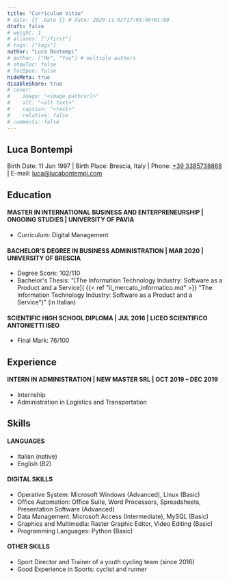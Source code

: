 ```yaml
---
title: "Curriculum Vitae"
# date: {{ .Date }} # date: 2020-11-02T17:03:46+01:00
draft: false
# weight: 1
# aliases: ["/first"]
# tags: ["tags"]
author: "Luca Bontempi"
# author: ["Me", "You"] # multiple authors
# showToc: false
# TocOpen: false
hideMeta: true
disableShare: true
# cover:
#    image: "<image path/url>"
#    alt: "<alt text>"
#    caption: "<text>"
#    relative: false
# comments: false
---
```


## Luca Bontempi
Birth Date: 11 Jun 1997 | Birth Place: Brescia, Italy | Phone: [+39 3385738868](tel:+393385738868) | E-mail: [luca@lucabontempi.com](mailto:luca@lucabontempi.com)


## Education
#### MASTER IN INTERNATIONAL BUSINESS AND ENTERPRENEURSHIP | ONGOING STUDIES | UNIVERSITY OF PAVIA
-   Curriculum: Digital Management

#### BACHELOR’S DEGREE IN BUSINESS ADMINISTRATION | MAR 2020 | UNIVERSITY OF BRESCIA
-   Degree Score: 102/110
-   Bachelor's Thesis: "[The Information Technology Industry: Software as a Product and a Service]( {{< ref "il_mercato_informatico.md" >}} "The Information Technology Industry: Software as a Product and a Service")" (in Italian)

#### SCIENTIFIC HIGH SCHOOL DIPLOMA | JUL 2016 | LICEO SCIENTIFICO ANTONIETTI ISEO
-   Final Mark: 76/100


## Experience
#### INTERN IN ADMINISTRATION | NEW MASTER SRL | OCT 2019 – DEC 2019
-   Internship
-   Administration in Logistics and Transportation


## Skills
#### LANGUAGES
-   Italian (native)
-   English (B2)

#### DIGITAL SKILLS
-   Operative System: Microsoft Windows (Advanced), Linux (Basic)
-   Office Automation: Office Suite, Word Processors, Spreadsheets, Presentation Software (Advanced)
-   Data Management: Microsoft Access (Intermediate), MySQL (Basic)
-   Graphics and Multimedia: Raster Graphic Editor, Video Editing (Basic)
-   Programming Languages: Python (Basic)

#### OTHER SKILLS
-   Sport Director and Trainer of a youth cycling team (since 2016)
-   Good Experience in Sports: cyclist and runner

